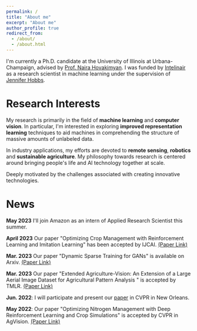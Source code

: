 ```yaml
---
permalink: /
title: "About me"
excerpt: "About me"
author_profile: true
redirect_from: 
  - /about/
  - /about.html
---
```


I'm currently a Ph.D. candidate at the University of Illinois at Urbana-Champaign, advised by [Prof. Naira Hovakimyan](https://naira.mechse.illinois.edu/sciencex_teams/naira-hovakimyan/). I was funded by [Intelinair](https://www.intelinair.com/) as a research scientist in machine learning under the supervision of [Jennifer Hobbs](https://scholar.google.com/citations?user=zeWhseAAAAAJ&hl=en).

Research Interests
======
My research is primarily in the field of **machine learning** and **computer vision**. In particular, I'm interested in exploring **improved representation learning** techniques to aid machines in comprehending the structure of massive amounts of unlabeled data.

In industry applications, my efforts are devoted to **remote sensing**, **robotics** and **sustainable agriculture**. My philosophy towards research is centered around bringing people's life and AI technology together at scale. 

Deeply motivated by the challenges associated with creating innovative technologies.

News
======

**May 2023** I'll join Amazon as an intern of Applied Research Scientist this summer.

**April 2023** Our paper "Optimizing Crop Management with Reinforcement Learning and Imitation Learning" has been accepted by IJCAI. [(Paper Link)](https://arxiv.org/pdf/2209.09991.pdf)

**Mar. 2023** Our paper "Dynamic Sparse Training for GANs" is available on Arxiv. [(Paper Link)](https://arxiv.org/pdf/2302.14670.pdf)


**Mar. 2023** Our paper "Extended Agriculture-Vision: An Extension of a Large Aerial Image Dataset for Agricultural Pattern Analysis
" is accepted by TMLR. [(Paper Link)](https://arxiv.org/pdf/2303.02460.pdf)

**Jun. 2022**: I will participate and present our [paper](https://www.agriculture-vision.com/agriculture-vision-2022/program-schedule-2022) in CVPR in New Orleans.  

**May 2022**: Our paper "Optimizing Nitrogen Management with Deep Reinforcement Learning and Crop Simulations" is accepted by CVPR in AgVision. [(Paper Link)](https://arxiv.org/pdf/2204.10394.pdf)






<!-- A data-driven personal website -->
<!-- ======
Like many other Jekyll-based GitHub Pages templates, academicpages makes you separate the website's content from its form. The content & metadata of your website are in structured markdown files, while various other files constitute the theme, specifying how to transform that content & metadata into HTML pages. You keep these various markdown (.md), YAML (.yml), HTML, and CSS files in a public GitHub repository. Each time you commit and push an update to the repository, the [GitHub pages](https://pages.github.com/) service creates static HTML pages based on these files, which are hosted on GitHub's servers free of charge.

Many of the features of dynamic content management systems (like Wordpress) can be achieved in this fashion, using a fraction of the computational resources and with far less vulnerability to hacking and DDoSing. You can also modify the theme to your heart's content without touching the content of your site. If you get to a point where you've broken something in Jekyll/HTML/CSS beyond repair, your markdown files describing your talks, publications, etc. are safe. You can rollback the changes or even delete the repository and start over -- just be sure to save the markdown files! Finally, you can also write scripts that process the structured data on the site, such as [this one](https://github.com/academicpages/academicpages.github.io/blob/master/talkmap.ipynb) that analyzes metadata in pages about talks to display [a map of every location you've given a talk](https://academicpages.github.io/talkmap.html).

Getting started
======
1. Register a GitHub account if you don't have one and confirm your e-mail (required!)
1. Fork [this repository](https://github.com/academicpages/academicpages.github.io) by clicking the "fork" button in the top right. 
1. Go to the repository's settings (rightmost item in the tabs that start with "Code", should be below "Unwatch"). Rename the repository "[your GitHub username].github.io", which will also be your website's URL.
1. Set site-wide configuration and create content & metadata (see below -- also see [this set of diffs](http://archive.is/3TPas) showing what files were changed to set up [an example site](https://getorg-testacct.github.io) for a user with the username "getorg-testacct")
1. Upload any files (like PDFs, .zip files, etc.) to the files/ directory. They will appear at https://[your GitHub username].github.io/files/example.pdf.  
1. Check status by going to the repository settings, in the "GitHub pages" section
 -->
